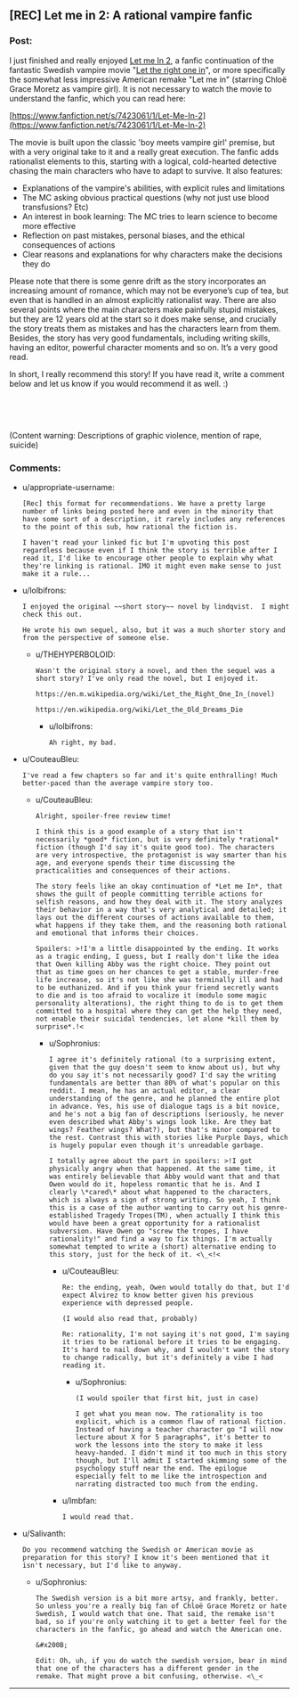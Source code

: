 ## [REC] Let me in 2: A rational vampire fanfic

### Post:

I just finished and really enjoyed [Let me In 2](https://www.fanfiction.net/s/7423061/1/Let-Me-In-2), a fanfic continuation of the fantastic Swedish vampire movie "[Let the right one in](https://www.youtube.com/watch?v=amqqT3tfCi4)", or more specifically the somewhat less impressive American remake "Let me in" (starring Chloë Grace Moretz as vampire girl). It is not necessary to watch the movie to understand the fanfic, which you can read here:

[https://www.fanfiction.net/s/7423061/1/Let-Me-In-2](https://www.fanfiction.net/s/7423061/1/Let-Me-In-2)

The movie is built upon the classic 'boy meets vampire girl' premise, but with a very original take to it and a really great execution. The fanfic adds rationalist elements to this, starting with a logical, cold-hearted detective chasing the main characters who have to adapt to survive. It also features:

* Explanations of the vampire's abilities, with explicit rules and limitations
* The MC asking obvious practical questions (why not just use blood transfusions? Etc)
* An interest in book learning: The MC tries to learn science to become more effective
* Reflection on past mistakes, personal biases, and the ethical consequences of actions
* Clear reasons and explanations for why characters make the decisions they do

Please note that there is some genre drift as the story incorporates an increasing amount of romance, which may not be everyone’s cup of tea, but even that is handled in an almost explicitly rationalist way. There are also several points where the main characters make painfully stupid mistakes, but they are 12 years old at the start so it does make sense, and crucially the story treats them as mistakes and has the characters learn from them. Besides, the story has very good fundamentals, including writing skills, having an editor, powerful character moments and so on. It’s a very good read.

In short, I really recommend this story! If you have read it, write a comment below and let us know if you would recommend it as well. :)

&#x200B;

&#x200B;

(Content warning: Descriptions of graphic violence, mention of rape, suicide)

### Comments:

- u/appropriate-username:
  ```
  [Rec] this format for recommendations. We have a pretty large number of links being posted here and even in the minority that have some sort of a description, it rarely includes any references to the point of this sub, how rational the fiction is.

  I haven't read your linked fic but I'm upvoting this post regardless because even if I think the story is terrible after I read it, I'd like to encourage other people to explain why what they're linking is rational. IMO it might even make sense to just make it a rule...
  ```

- u/lolbifrons:
  ```
  I enjoyed the original ~~short story~~ novel by lindqvist.  I might check this out.

  He wrote his own sequel, also, but it was a much shorter story and from the perspective of someone else.
  ```

  - u/THEHYPERBOLOID:
    ```
    Wasn't the original story a novel, and then the sequel was a short story? I've only read the novel, but I enjoyed it.

    https://en.m.wikipedia.org/wiki/Let_the_Right_One_In_(novel)

    https://en.wikipedia.org/wiki/Let_the_Old_Dreams_Die
    ```

    - u/lolbifrons:
      ```
      Ah right, my bad.
      ```

- u/CouteauBleu:
  ```
  I've read a few chapters so far and it's quite enthralling! Much better-paced than the average vampire story too.
  ```

  - u/CouteauBleu:
    ```
    Alright, spoiler-free review time!

    I think this is a good example of a story that isn't necessarily *good* fiction, but is very definitely *rational* fiction (though I'd say it's quite good too). The characters are very introspective, the protagonist is way smarter than his age, and everyone spends their time discussing the practicalities and consequences of their actions.

    The story feels like an okay continuation of *Let me In*, that shows the guilt of people committing terrible actions for selfish reasons, and how they deal with it. The story analyzes their behavior in a way that's very analytical and detailed; it lays out the different courses of actions available to them, what happens if they take them, and the reasoning both rational and emotional that informs their choices.

    Spoilers: >!I'm a little disappointed by the ending. It works as a tragic ending, I guess, but I really don't like the idea that Owen killing Abby was the right choice. They point out that as time goes on her chances to get a stable, murder-free life increase, so it's not like she was terminally ill and had to be euthanized. And if you think your friend secretly wants to die and is too afraid to vocalize it (modulo some magic personality alterations), the right thing to do is to get them committed to a hospital where they can get the help they need, not enable their suicidal tendencies, let alone *kill them by surprise*.!<
    ```

    - u/Sophronius:
      ```
      I agree it's definitely rational (to a surprising extent, given that the guy doesn't seem to know about us), but why do you say it's not necessarily good? I'd say the writing fundamentals are better than 80% of what's popular on this reddit. I mean, he has an actual editor, a clear understanding of the genre, and he planned the entire plot in advance. Yes, his use of dialogue tags is a bit novice, and he's not a big fan of descriptions (seriously, he never even described what Abby's wings look like. Are they bat wings? Feather wings? What?), but that's minor compared to the rest. Contrast this with stories like Purple Days, which is hugely popular even though it's unreadable garbage.

      I totally agree about the part in spoilers: >!I got physically angry when that happened. At the same time, it was entirely believable that Abby would want that and that Owen would do it, hopeless romantic that he is. And I clearly \*cared\* about what happened to the characters, which is always a sign of strong writing. So yeah, I think this is a case of the author wanting to carry out his genre-established Tragedy Tropes(TM), when actually I think this would have been a great opportunity for a rationalist subversion. Have Owen go "screw the tropes, I have rationality!" and find a way to fix things. I'm actually somewhat tempted to write a (short) alternative ending to this story, just for the heck of it. <\_<!<
      ```

      - u/CouteauBleu:
        ```
        Re: the ending, yeah, Owen would totally do that, but I'd expect Alvirez to know better given his previous experience with depressed people.

        (I would also read that, probably)

        Re: rationality, I'm not saying it's not good, I'm saying it tries to be rational before it tries to be engaging. It's hard to nail down why, and I wouldn't want the story to change radically, but it's definitely a vibe I had reading it.
        ```

        - u/Sophronius:
          ```
          (I would spoiler that first bit, just in case)

          I get what you mean now. The rationality is too explicit, which is a common flaw of rational fiction. Instead of having a teacher character go "I will now lecture about X for 5 paragraphs", it's better to work the lessons into the story to make it less heavy-handed. I didn't mind it too much in this story though, but I'll admit I started skimming some of the psychology stuff near the end. The epilogue especially felt to me like the introspection and narrating distracted too much from the ending.
          ```

      - u/lmbfan:
        ```
        I would read that.
        ```

- u/Salivanth:
  ```
  Do you recommend watching the Swedish or American movie as preparation for this story? I know it's been mentioned that it isn't necessary, but I'd like to anyway.
  ```

  - u/Sophronius:
    ```
    The Swedish version is a bit more artsy, and frankly, better. So unless you're a really big fan of Chloë Grace Moretz or hate Swedish, I would watch that one. That said, the remake isn't bad, so if you're only watching it to get a better feel for the characters in the fanfic, go ahead and watch the American one.

    &#x200B;

    Edit: Oh, uh, if you do watch the swedish version, bear in mind that one of the characters has a different gender in the remake. That might prove a bit confusing, otherwise. <\_<
    ```

---

